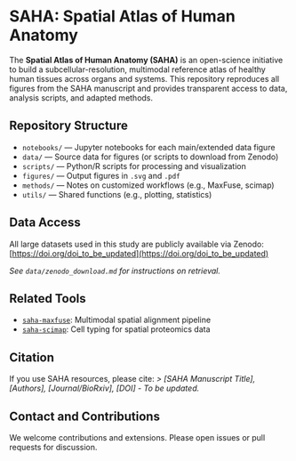 # SAHA: Spatial Atlas of Human Anatomy

The **Spatial Atlas of Human Anatomy (SAHA)** is an open-science initiative to build a subcellular-resolution, multimodal reference atlas of healthy human tissues across organs and systems. This repository reproduces all figures from the SAHA manuscript and provides transparent access to data, analysis scripts, and adapted methods.

## Repository Structure

- `notebooks/` — Jupyter notebooks for each main/extended data figure
- `data/` — Source data for figures (or scripts to download from Zenodo)
- `scripts/` — Python/R scripts for processing and visualization
- `figures/` — Output figures in `.svg` and `.pdf`
- `methods/` — Notes on customized workflows (e.g., MaxFuse, scimap)
- `utils/` — Shared functions (e.g., plotting, statistics)

## Data Access

All large datasets used in this study are publicly available via Zenodo:  
[https://doi.org/doi_to_be_updated](https://doi.org/doi_to_be_updated)

_See `data/zenodo_download.md` for instructions on retrieval._

## Related Tools

- [`saha-maxfuse`](https://github.com/saha-project/saha-maxfuse): Multimodal spatial alignment pipeline
- [`saha-scimap`](https://github.com/saha-project/saha-scimap): Cell typing for spatial proteomics data

## Citation

If you use SAHA resources, please cite:
_> [SAHA Manuscript Title], [Authors], [Journal/BioRxiv], [DOI] - To be updated._

## Contact and Contributions

We welcome contributions and extensions. Please open issues or pull requests for discussion.
